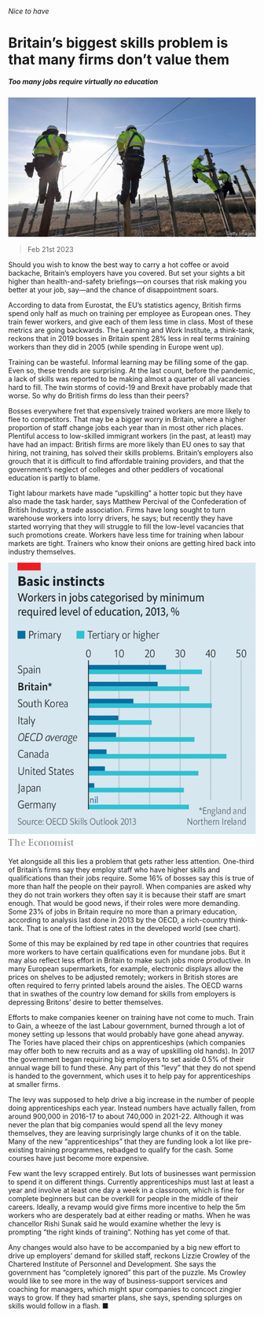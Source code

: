 ###### Nice to have

# Britain’s biggest skills problem is that many firms don’t value them 

##### Too many jobs require virtually no education 

![image](images/20230225_BRP502.jpg) 

> Feb 21st 2023 

Should you wish to know the best way to carry a hot coffee or avoid backache, Britain’s employers have you covered. But set your sights a bit higher than health-and-safety briefings—on courses that risk making you better at your job, say—and the chance of disappointment soars. 

According to data from Eurostat, the EU’s statistics agency, British firms spend only half as much on training per employee as European ones. They train fewer workers, and give each of them less time in class. Most of these metrics are going backwards. The Learning and Work Institute, a think-tank, reckons that in 2019 bosses in Britain spent 28% less in real terms training workers than they did in 2005 (while spending in Europe went up). 

Training can be wasteful. Informal learning may be filling some of the gap. Even so, these trends are surprising. At the last count, before the pandemic, a lack of skills was reported to be making almost a quarter of all vacancies hard to fill. The twin storms of covid-19 and Brexit have probably made that worse. So why do British firms do less than their peers? 

Bosses everywhere fret that expensively trained workers are more likely to flee to competitors. That may be a bigger worry in Britain, where a higher proportion of staff change jobs each year than in most other rich places. Plentiful access to low-skilled immigrant workers (in the past, at least) may have had an impact: British firms are more likely than EU ones to say that hiring, not training, has solved their skills problems. Britain’s employers also grouch that it is difficult to find affordable training providers, and that the government’s neglect of colleges and other peddlers of vocational education is partly to blame.

Tight labour markets have made “upskilling” a hotter topic but they have also made the task harder, says Matthew Percival of the Confederation of British Industry, a trade association. Firms have long sought to turn warehouse workers into lorry drivers, he says; but recently they have started worrying that they will struggle to fill the low-level vacancies that such promotions create. Workers have less time for training when labour markets are tight. Trainers who know their onions are getting hired back into industry themselves.

![image](images/20230225_BRC042.png) 


Yet alongside all this lies a problem that gets rather less attention. One-third of Britain’s firms say they employ staff who have higher skills and qualifications than their jobs require. Some 16% of bosses say this is true of more than half the people on their payroll. When companies are asked why they do not train workers they often say it is because their staff are smart enough. That would be good news, if their roles were more demanding. Some 23% of jobs in Britain require no more than a primary education, according to analysis last done in 2013 by the OECD, a rich-country think-tank. That is one of the loftiest rates in the developed world (see chart).

Some of this may be explained by red tape in other countries that requires more workers to have certain qualifications even for mundane jobs. But it may also reflect less effort in Britain to make such jobs more productive. In many European supermarkets, for example, electronic displays allow the prices on shelves to be adjusted remotely; workers in British stores are often required to ferry printed labels around the aisles. The OECD warns that in swathes of the country low demand for skills from employers is depressing Britons’ desire to better themselves.

Efforts to make companies keener on training have not come to much. Train to Gain, a wheeze of the last Labour government, burned through a lot of money setting up lessons that would probably have gone ahead anyway. The Tories have placed their chips on apprenticeships (which companies may offer both to new recruits and as a way of upskilling old hands). In 2017 the government began requiring big employers to set aside 0.5% of their annual wage bill to fund these. Any part of this “levy” that they do not spend is handed to the government, which uses it to help pay for apprenticeships at smaller firms.

The levy was supposed to help drive a big increase in the number of people doing apprenticeships each year. Instead numbers have actually fallen, from around 900,000 in 2016-17 to about 740,000 in 2021-22. Although it was never the plan that big companies would spend all the levy money themselves, they are leaving surprisingly large chunks of it on the table. Many of the new “apprenticeships” that they are funding look a lot like pre-existing training programmes, rebadged to qualify for the cash. Some courses have just become more expensive.

Few want the levy scrapped entirely. But lots of businesses want permission to spend it on different things. Currently apprenticeships must last at least a year and involve at least one day a week in a classroom, which is fine for complete beginners but can be overkill for people in the middle of their careers. Ideally, a revamp would give firms more incentive to help the 5m workers who are desperately bad at either reading or maths. When he was chancellor Rishi Sunak said he would examine whether the levy is prompting “the right kinds of training”. Nothing has yet come of that.

Any changes would also have to be accompanied by a big new effort to drive up employers’ demand for skilled staff, reckons Lizzie Crowley of the Chartered Institute of Personnel and Development. She says the government has “completely ignored” this part of the puzzle. Ms Crowley would like to see more in the way of business-support services and coaching for managers, which might spur companies to concoct zingier ways to grow. If they had smarter plans, she says, spending splurges on skills would follow in a flash. ■


